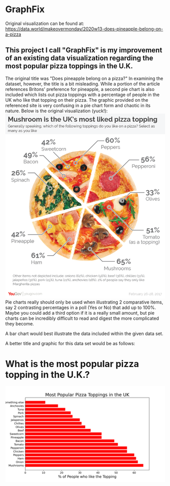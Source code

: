 # GraphFix
Original visualization can be found at:
https://data.world/makeovermonday/2020w13-does-pineapple-belong-on-a-pizza

## This project I call "GraphFix" is my improvement of an existing data visualization regarding the most popular pizza toppings in the U.K.
The original title was "Does pineapple belong on a pizza?" In examining the dataset, however, the title is a bit misleading. While a portion of the article references Britons' preference for pineapple, a second pie chart is also included which lists out pizza toppings with a percentage of people in the UK who like that topping on their pizza.  The graphic provided on the referenced site is very confusing in a pie chart form and chaotic in its nature.
Below is the original visualization (yuck!):
![Original visualization can be seen here](Pizza-01.png)
Pie charts really should only be used when illustrating 2 comparative items, say 2 contrasting percentages in a poll (Yes or No) that add up to 100%. Maybe you could add a third option if it is a really small amount, but pie charts can be incredibly difficult to read and digest the more complicated they become.


A bar chart would best illustrate the data included within the given data set.

A better title and graphic for this data set would be as follows:
# What is the most popular pizza topping in the U.K.?
![What is the most popular pizza topping in the U.K.?](PopularToppings.png)


